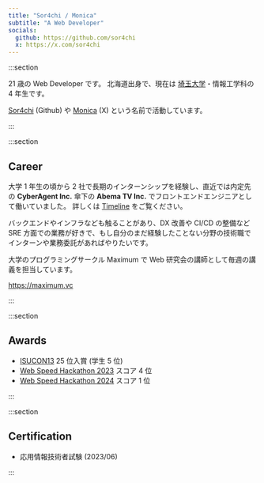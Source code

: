 ```yaml
---
title: "Sor4chi / Monica"
subtitle: "A Web Developer"
socials:
  github: https://github.com/sor4chi
  x: https://x.com/sor4chi
---
```


:::section

21 歳の Web Developer です。
北海道出身で、現在は [埼玉大学](http://www.saitama-u.ac.jp/)・情報工学科の 4 年生です。

[Sor4chi](https://github.com/sor4chi) (Github) や [Monica](https://x.com/sor4chi) (X) という名前で活動しています。

:::

:::section

## Career

大学 1 年生の頃から 2 社で長期のインターンシップを経験し、直近では内定先の **CyberAgent Inc.** 傘下の **Abema TV Inc.** でフロントエンドエンジニアとして働いていました。
詳しくは [Timeline](/timeline) をご覧ください。

バックエンドやインフラなども触ることがあり、DX 改善や CI/CD の整備など SRE 方面での業務が好きで、もし自分のまだ経験したことない分野の技術職でインターンや業務委託があればやりたいです。

大学のプログラミングサークル Maximum で Web 研究会の講師として毎週の講義を担当しています。

<https://maximum.vc>

:::

:::section

## Awards

- [ISUCON13](https://isucon.net/archives/57801192.html) 25 位入賞 (学生 5 位)
- [Web Speed Hackathon 2023](https://github.com/CyberAgentHack/web-speed-hackathon-2023) スコア 4 位
- [Web Speed Hackathon 2024](https://github.com/CyberAgentHack/web-speed-hackathon-2024) スコア 1 位

:::

:::section

## Certification

- 応用情報技術者試験 (2023/06)

:::
